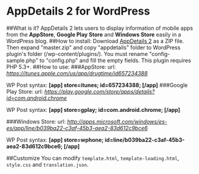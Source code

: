 AppDetails 2 for WordPress
========================

##What is it?
AppDetails 2 lets users to display information of mobile apps from the __AppStore__, __Google Play Store__ and __Windows Store__ easily in a WordPress blog.
##How to install:
Download [AppDetails 2](https://github.com/JMasip/AppDetails-for-WordPress/archive/master.zip) as a ZIP file. Then expand "master.zip" and copy "appdetails" folder to WordPress plugin's folder (/wp-content/plugins/). You must rename "config-sample.php" to "config.php" and fill the empty fields. This plugin requires PHP 5.3+.
##How to use:
###AppStore:
url: _https://itunes.apple.com/us/app/drugtime/id657234388_

WP Post syntax: 
__[app]
store=itunes;
id=657234388;
[/app]__
###Google Play Store:
url: _https://play.google.com/store/apps/details?id=com.android.chrome_

WP Post syntax: 
__[app]
store=gplay;
id=com.android.chrome;
[/app]__

###Windows Store:
url: _http://apps.microsoft.com/windows/es-es/app/line/b039ba22-c3af-45b3-aea2-83d612c9bce6_

WP Post syntax: 
__[app]
store=wphone;
id=line/b039ba22-c3af-45b3-aea2-83d612c9bce6;
[/app]__

##Customize
You can modify `template.html`, `template-loading.html`, `style.css` and `translation.json`.
